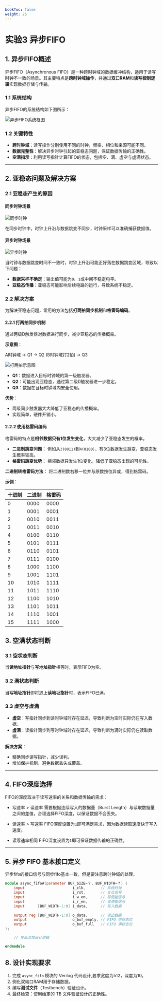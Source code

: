 ```yaml
---
bookToc: false
weight: 25
---
```


# 实验3 异步FIFO

## 1. 异步FIFO概述

异步FIFO（Asynchronous FIFO）是一种跨时钟域的数据缓冲结构，适用于读写时钟不一致的场景。其主要特点是**跨时钟域操作**，并通过**双口RAM**和**读写控制逻辑**实现数据存储与传输。

### 1.1 系统结构
异步FIFO的系统结构如下图所示：

![异步FIFO系统框图](image.png)

### 1.2 关键特性
- **跨时钟域**：读写操作分别使用不同的时钟，频率、相位和来源可能不同。
- **数据完整性**：解决异步时钟引起的亚稳态问题，保证数据传输的正确性。
- **空满指示**：利用读写指针计算FIFO的状态，包括空、满、虚空与虚满状态。

---

## 2. 亚稳态问题及解决方案

### 2.1 亚稳态产生的原因

#### 同步时钟场景
![同步时钟](image-1.png)

在同步时钟中，时钟上升沿与数据跳变不同步，时钟采样可以准确捕获数据值。

#### 异步时钟场景
![异步时钟](image-2.png)


当时钟与数据跳变时间不一致时，时钟上升沿可能正好落在数据跳变区域，导致以下问题：
- **数据采样不确定**：输出值可能为`0`、`1`或中间不稳定电平。
- **亚稳态传播**：亚稳态可能影响后续电路的运行，导致系统不稳定。

### 2.2 解决方案
为解决亚稳态问题，常用的方法包括**打两拍同步机制**和**格雷码编码**。

#### 2.2.1 打两拍同步机制
通过两级D触发器对数据进行同步，减少亚稳态的传播概率。

**示意图**：

A时钟域 → Q1 → Q2 (B时钟域打2拍) → Q3

![打两拍示意图](image-3.png)

- **Q1**：数据进入目标时钟域的第一级触发器。
- **Q2**：可能出现亚稳态，通过第二级D触发器进一步稳定。
- **Q3**：数据在目标时钟域内安全使用。

**优势**：
- 两级同步触发器大大降低了亚稳态的传播概率。
- 实现简单，硬件开销小。

#### 2.2.2 使用格雷码编码

格雷码的特点是**相邻数据只有1位发生变化**，大大减少了亚稳态发生的概率。

- **二进制跳变问题**：
  例如从`3(0011)`到`4(0100)`，有3位数据发生跳变，亚稳态发生概率较高。
- **格雷码跳变优势**：
  相邻数据只发生1位变化，降低了亚稳态出现的可能性。

**二进制转格雷码方法**：
将二进制数右移一位并与原数按位异或，得到格雷码。

**示例**：

| 十进制 | 二进制 | 格雷码 |
|--------|--------|--------|
|   0    | 0000   | 0000   |
|   1    | 0001   | 0001   |
|   2    | 0010   | 0011   |
|   3    | 0011   | 0010   |
|   4    | 0100   | 0110   |
|   5    | 0101   | 0111   |
|   6    | 0110   | 0101   |
|   7    | 0111   | 0100   |
|   8    | 1000   | 1100   |
|   9    | 1001   | 1101   |
|  10    | 1010   | 1111   |
|  11    | 1011   | 1110   |
|  12    | 1100   | 1010   |
|  13    | 1101   | 1011   |
|  14    | 1110   | 1001   |
|  15    | 1111   | 1000   |


## 3. 空满状态判断

### 3.1 空状态判断
当**读地址指针**与**写地址指针**相等时，表示FIFO为空。

### 3.2 满状态判断
当**写地址指针**即将追上**读地址指针**时，表示FIFO已满。

### 3.3 虚空与虚满
- **虚空**：写指针同步到读时钟域时存在延迟，导致判断为空时实际仍在写入数据。
- **虚满**：读指针同步到写时钟域时存在延迟，导致判断为满时实际仍在读取数据。

**解决方案**：
- 精确同步读写指针，减少误判。
- 增加保护机制，避免数据丢失或覆盖。

---

## 4. FIFO深度选择

FIFO的深度取决于读写速率的关系和数据传输的需求：

- 写速率 > 读速率
需要根据连续写入的数据量（Burst Length）与读取数据量之间的差值，合理选择FIFO深度，以保证数据不会丢失。

- 读速率 > 写速率
FIFO深度设置为`1`即可满足需求，因为数据读取速度快于写入速度。

- 读写速率相同
FIFO深度设置为`1`即可保证数据传输的正确性。

---

## 5. 异步 FIFO 基本接口定义
异步fifo的接口信号与同步fifo基本一致，但是要注意跨时钟域的处理。
```verilog
module async_fifo#(parameter BUF_SIZE=？, BUF_WIDTH=？) (
    input                      i_clk,       // 系统时钟
    input                      i_rst,       // 复位信号
    input                      i_w_en,      // 写使能信号
    input                      i_r_en,      // 读使能信号
    input      [BUF_WIDTH-1:0] i_data,      // 写入数据
   
    output reg [BUF_WIDTH-1:0] o_data,      // 读出数据
    output                     o_buf_empty, // FIFO 空标志位
    output                     o_buf_full   // FIFO 满标志位
);

    // 在此添加设计逻辑

endmodule
```

## 8. 设计实现要求
1. 完成 `async_fifo` 模块的 Verilog 代码设计,要求宽度为512，深度为10。
2. 例化双端口RAM用于存储数据。
3. 编写**测试文件**（Testbench）验证设计。
4. 最终检查：使用给定的 TB 文件验证设计的正确性。


